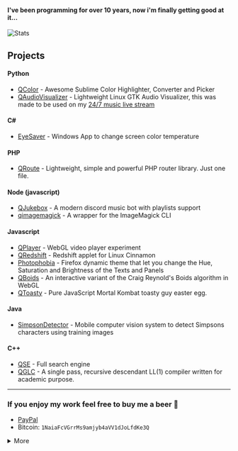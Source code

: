 #### I've been programming for over 10 years, now i'm finally getting good at it...

![Stats](https://github-readme-stats.vercel.app/api?username=raphaelquintao&layout=default&show_icons=true&hide_border=true&disable_animations=true&locale=en&bg_color=161b22&title_color=c9d1d9&text_color=c9d1d9&icon_color=fe428e&cache_seconds=1800&hide_title=true&custom_title=Hi%20there!)

## Projects

#### Python
- [QColor](https://github.com/raphaelquintao/QColor) - Awesome Sublime Color Highlighter, Converter and Picker 
- [QAudioVisualizer](https://github.com/raphaelquintao/QAudioVisualizer) - Lightweight Linux GTK Audio Visualizer, this was made to be used on my [24/7 music live stream](https://www.twitch.tv/chillbeatsradio)

#### C#
- [EyeSaver](https://github.com/raphaelquintao/EyeSaver) - Windows App to change screen color temperature

#### PHP
- [QRoute](https://github.com/raphaelquintao/QRoute) - Lightweight, simple and powerful PHP router library. Just one file.

#### Node (javascript)
- [QJukebox](https://github.com/raphaelquintao/QJukebox) - A modern discord music bot with playlists support
- [qimagemagick](https://github.com/raphaelquintao/node-qimagemagick) - A wrapper for the ImageMagick CLI

#### Javascript
- [QPlayer](https://github.com/raphaelquintao/QPlayer) - WebGL video player experiment
- [QRedshift](https://github.com/raphaelquintao/QRedshift) - Redshift applet for Linux Cinnamon  
- [Photophobia](https://github.com/raphaelquintao/PhotophobiaFirefox) - Firefox dynamic theme that let you change the Hue, Saturation and Brightness of the Texts and Panels
- [QBoids](https://github.com/raphaelquintao/QBoids) - An interactive variant of the Craig Reynold's Boids algorithm in WebGL  
- [QToasty](https://github.com/raphaelquintao/QToasty) - Pure JavaScript Mortal Kombat toasty guy easter egg. 

#### Java
- [SimpsonDetector](https://github.com/raphaelquintao/SimpsonDetector) - Mobile computer vision system to detect Simpsons characters using training images

#### C++
- [QSE](https://github.com/raphaelquintao/QSE) - Full search engine
- [QGLC](https://github.com/raphaelquintao/QGLC) - A single pass, recursive descendant LL(1) compiler written for academic purpose. 


------

### If you enjoy my work feel free to buy me a beer :beer:
 - [PayPal](https://www.paypal.com/cgi-bin/webscr?cmd=_s-xclick&hosted_button_id=ZLHQD3GQ5YNR6&source=url)
 - Bitcoin: ```1NaiaFcVGrrMs9amjyb4aVV1dJoLfdKe3Q```

<details closed>
<summary>More</summary>
<br>
Hire a programmer who makes open source code, if he does it for free imagine what he can do when he gets paid.

</details>
